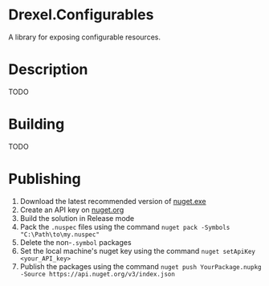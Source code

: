 # Drexel.Configurables
A library for exposing configurable resources.

# Description
TODO

# Building
TODO

# Publishing
1. Download the latest recommended version of [nuget.exe](https://www.nuget.org/downloads)
2. Create an API key on [nuget.org](https://www.nuget.org/account/apikeys)
3. Build the solution in Release mode
4. Pack the `.nuspec` files using the command `nuget pack -Symbols "C:\Path\to\my.nuspec"`
5. Delete the non-`.symbol` packages
6. Set the local machine's nuget key using the command `nuget setApiKey <your_API_key>`
7. Publish the packages using the command `nuget push YourPackage.nupkg -Source https://api.nuget.org/v3/index.json`